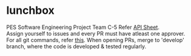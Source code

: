 # lunchbox
PES Software Engineering Project Team C-5
Refer [API Sheet](https://docs.google.com/document/d/1oiQBqf6qUOS1pnHXfd4iYFZ60lpxLETwajzU7234dts/edit?ts=5da06d8d).<br>
Assign yourself to issues and every PR must have atleast one approver.<br>
For all git commands, refer [this](https://github.com/susam/gitpr).
When opening PRs, merge to 'develop' branch, where the code is developed & tested regularly.<br>
